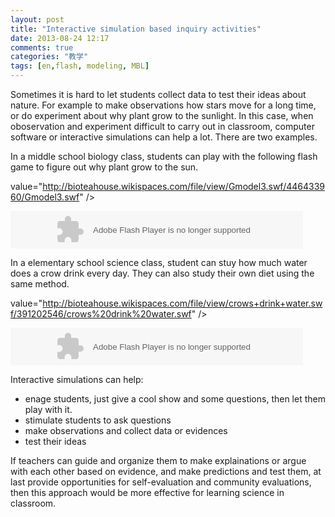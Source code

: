 ```yaml
---
layout: post
title: "Interactive simulation based inquiry activities"
date: 2013-08-24 12:17
comments: true
categories: "教学"
tags: [en,flash, modeling, MBL]
---
```

Sometimes it is hard to let students collect data to test their ideas about nature. For example to make observations how stars move for a long time, or do experiment about why plant grow to the sunlight. In this case, when oboservation and experiment difficult to carry out in classroom, computer software or interactive simulations can help a lot. There are two examples.  

In a middle school biology class, students can play with the following flash game to figure out why plant grow to the sun.  
<object classid="clsid:d27cdb6e-ae6d-11cf-96b8-444553540000" 
codebase="http://download.macromedia.com/pub/shockwave/
cabs/flash/swflash.cab#version=6,0,40,0" 
width="468" height="60" 
 id="mymoviename"> 
<param name="movie"  

value="http://bioteahouse.wikispaces.com/file/view/Gmodel3.swf/446433960/Gmodel3.swf" /> 
<param name="quality" value="high" /> 
<param name="bgcolor" value="#ffffff" /> 

<embed src="http://bioteahouse.wikispaces.com/file/view/Gmodel3.swf/446433960/Gmodel3.swf" quality="high" bgcolor="#ffffff"
width="468" height="60" 
name="mymoviename" align="" type="application/x-shockwave-flash" 
pluginspage="http://www.macromedia.com/go/getflashplayer"> 
</embed> 
</object>
<!--more-->  
In a elementary school science class, student can stuy how much water does a crow drink every day. They can also study their own diet using the same method.  

<object classid="clsid:d27cdb6e-ae6d-11cf-96b8-444553540000" 
codebase="http://download.macromedia.com/pub/shockwave/
cabs/flash/swflash.cab#version=6,0,40,0" 
width="468" height="60" 
 id="mymoviename"> 
<param name="movie"  

value="http://bioteahouse.wikispaces.com/file/view/crows+drink+water.swf/391202546/crows%20drink%20water.swf" /> 
<param name="quality" value="high" /> 
<param name="bgcolor" value="#ffffff" /> 

<embed src="http://bioteahouse.wikispaces.com/file/view/crows+drink+water.swf/391202546/crows%20drink%20water.swf" quality="high" bgcolor="#ffffff"
width="468" height="60" 
name="mymoviename" align="" type="application/x-shockwave-flash" 
pluginspage="http://www.macromedia.com/go/getflashplayer"> 
</embed> 
</object>

Interactive simulations can help:  
-   enage students, just give a cool show and some questions, then let them play with it.
-   stimulate students to ask questions
-   make observations and collect data or evidences  
-   test their ideas  

If teachers can guide and organize them to make explainations or argue with each other based on evidence, and make predictions and test them, at last provide opportunities for self-evaluation and community evaluations, then this approach would be more effective for learning science in classroom.  